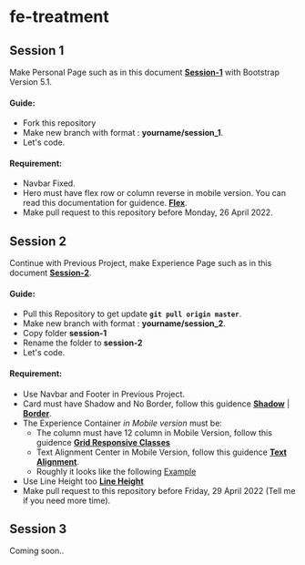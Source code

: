 # fe-treatment
## Session 1
Make Personal Page such as in this document [**Session-1**](https://github.com/virgiawankusuma/fe-treatment/blob/master/session-1.pdf) with Bootstrap Version 5.1.  
#### Guide:
- Fork this repository
- Make new branch with format : **yourname/session_1**.
- Let's code.
#### Requirement:
- Navbar Fixed.
- Hero must have flex row or column reverse in mobile version. You can read this documentation for guidence. [**Flex**](https://getbootstrap.com/docs/5.1/utilities/flex/#direction).
- Make pull request to this repository before Monday, 26 April 2022.  


## Session 2
Continue with Previous Project, make Experience Page such as in this document [**Session-2**](https://github.com/virgiawankusuma/fe-treatment/blob/master/session-2.pdf).
#### Guide:
- Pull this Repository to get update **`git pull origin master`**.
- Make new branch with format : **yourname/session_2**.
- Copy folder **session-1**
- Rename the folder to **session-2**
- Let's code.
#### Requirement:
- Use Navbar and Footer in Previous Project.
- Card must have Shadow and No Border, follow this guidence [**Shadow**](https://getbootstrap.com/docs/5.1/utilities/shadows/) | [**Border**](https://getbootstrap.com/docs/5.1/utilities/borders/#subtractive).
- The Experience Container _in Mobile version_ must be:
  - The column must have 12 column in Mobile Version, follow this guidence [**Grid Responsive Classes**](https://getbootstrap.com/docs/5.1/layout/grid/#responsive-classes)
  - Text Alignment Center in Mobile Version, follow this guidence [**Text Alignment**](https://getbootstrap.com/docs/5.1/utilities/text/#text-alignment).
  - Roughly it looks like the following [Example](https://github.com/virgiawankusuma/fe-treatment/blob/master/session-2-mobile.png)
- Use Line Height too [**Line Height**](https://getbootstrap.com/docs/5.1/utilities/text/#line-height)
- Make pull request to this repository before Friday, 29 April 2022 (Tell me if you need more time).

## Session 3
Coming soon..
